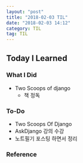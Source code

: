 ```yaml
---
layout: "post"
title: "2018-02-03 TIL"
date: "2018-02-03 14:12"
category: TIL
tag: TIL
---
```


## Today I Learned

### What I Did

- Two Scoops of django
  - 책 정독

### To-Do

* Two Scoops Of Django
* AskDjango 강의 수강
* 노트필기 포스팅 하면서 정리

### Reference
